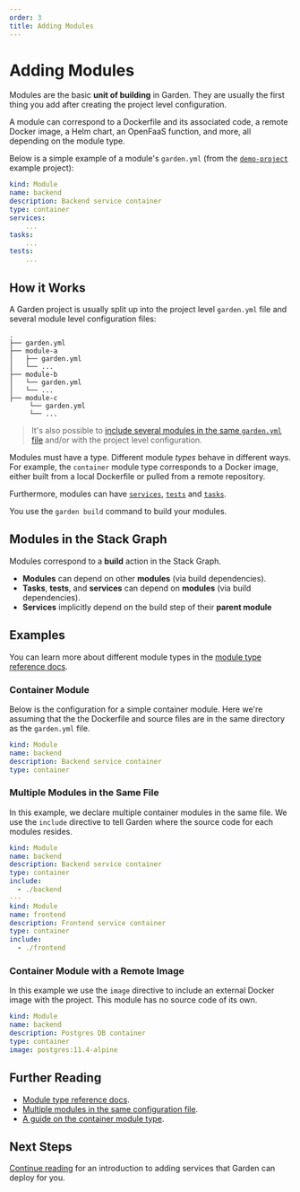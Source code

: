 ```yaml
---
order: 3
title: Adding Modules
---
```


# Adding Modules

Modules are the basic **unit of building** in Garden. They are usually the first thing you add after creating the project level configuration.

A module can correspond to a Dockerfile and its associated code, a remote Docker image, a Helm chart, an OpenFaaS function, and more, all depending on the module type.

Below is a simple example of a module's `garden.yml` (from the [`demo-project`](https://github.com/garden-io/garden/tree/v0.11.0/examples/demo-project) example project):

```yaml
kind: Module
name: backend
description: Backend service container
type: container
services:
    ...
tasks:
    ...
tests:
    ...
```

## How it Works

A Garden project is usually split up into the project level `garden.yml` file and several module level configuration files:

```console
.
├── garden.yml
├── module-a
│   ├── garden.yml
│   └── ...
├── module-b
│   └── garden.yml
│   └── ...
├── module-c
     └── garden.yml
     └── ...
```

> It's also possible to [include several modules in the same `garden.yml` file](../guides/configuration-files.md#multiple-modules-in-the-same-file) and/or with the project level configuration.

Modules must have a type. Different module _types_ behave in different ways. For example, the `container` module type corresponds to a Docker image, either built from a local Dockerfile or pulled from a remote repository.

Furthermore, modules can have [`services`](./adding-services.md), [`tests`](./running-tests.md) and [`tasks`](./running-tasks.md).

You use the `garden build` command to build your modules.

## Modules in the Stack Graph

Modules correspond to a **build** action in the Stack Graph.

- **Modules** can depend on other **modules** (via build dependencies).
- **Tasks**, **tests**, and **services** can depend on **modules** (via build dependencies).
- **Services** implicitly depend on the build step of their **parent module**

## Examples

You can learn more about different module types in the [module type reference docs](../reference/module-types/README.md).

### Container Module

Below is the configuration for a simple container module. Here we're assuming that the the Dockerfile and source files are in the same directory as the `garden.yml` file.

```yaml
kind: Module
name: backend
description: Backend service container
type: container
```

### Multiple Modules in the Same File

In this example, we declare multiple container modules in the same file. We use the `include` directive to tell Garden where the source code for each modules resides.

```yaml
kind: Module
name: backend
description: Backend service container
type: container
include:
  - ./backend
---
kind: Module
name: frontend
description: Frontend service container
type: container
include:
  - ./frontend
```

### Container Module with a Remote Image

In this example we use the `image` directive to include an external Docker image with the project. This module has no source code of its own.

```yaml
kind: Module
name: backend
description: Postgres DB container
type: container
image: postgres:11.4-alpine
```

## Further Reading

* [Module type reference docs](../reference/module-types/README.md).
* [Multiple modules in the same configuration file](../guides/configuration-files.md#multiple-modules-in-the-same-file).
* [A guide on the container module type](../guides/container-modules.md).

## Next Steps

[Continue reading](./adding-services.md) for an introduction to adding services that Garden can deploy for you.

